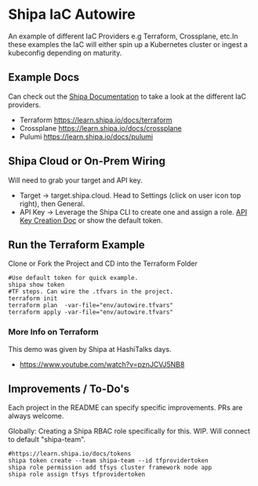 # Shipa IaC Autowire
An example of different IaC Providers e.g Terraform, Crossplane, etc.In these examples the IaC will
either spin up a Kubernetes cluster or ingest a kubeconfig depending on maturity. 

## Example Docs
Can check out the [Shipa Documentation](https://learn.shipa.io/docs) to take a look at the different
IaC providers. 

* Terraform https://learn.shipa.io/docs/terraform
* Crossplane https://learn.shipa.io/docs/crossplane
* Pulumi https://learn.shipa.io/docs/pulumi

## Shipa Cloud or On-Prem Wiring
Will need to grab your target and API key. 
* Target -> target.shipa.cloud. Head to Settings (click on user icon top right), then General. 
* API Key -> Leverage the Shipa CLI to create one and assign a role. [API Key Creation Doc](https://learn.shipa.io/docs/tokens) or show the default token.

## Run the Terraform Example
Clone or Fork the Project and CD into the Terraform Folder
```
#Use default token for quick example.
shipa show token
#TF steps. Can wire the .tfvars in the project. 
terraform init
terraform plan  -var-file="env/autowire.tfvars"
terraform apply -var-file="env/autowire.tfvars"
```

### More Info on Terraform
This demo was given by Shipa at HashiTalks days. 
* https://www.youtube.com/watch?v=pznJCVJ5NB8

## Improvements / To-Do's
Each project in the README can specify specific improvements. PRs are always welcome. 

Globally:
Creating a Shipa RBAC role specifically for this. WIP.
Will connect to default "shipa-team".
```
#https://learn.shipa.io/docs/tokens
shipa token create --team shipa-team --id tfprovidertoken
shipa role permission add tfsys cluster framework node app
shipa role assign tfsys tfprovidertoken 
```
